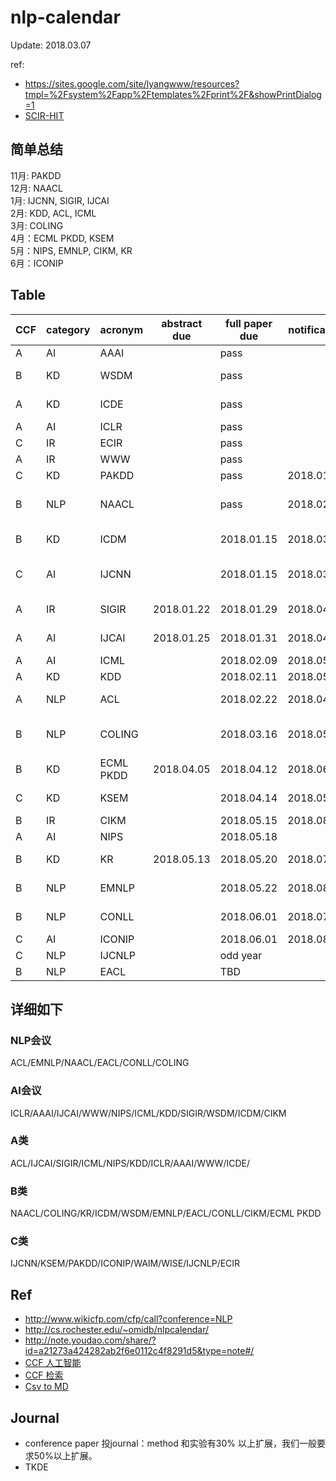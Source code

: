 # nlp-calendar

Update: 2018.03.07

ref:

- https://sites.google.com/site/lyangwww/resources?tmpl=%2Fsystem%2Fapp%2Ftemplates%2Fprint%2F&showPrintDialog=1
- [SCIR-HIT](http://mp.weixin.qq.com/s/3N7F9vT-5FodL2JMkua8Xw)

## 简单总结

11月: PAKDD <br/>
12月: NAACL <br/>
1月: IJCNN, SIGIR, IJCAI <br/>
2月: KDD, ACL, ICML <br/>
3月: COLING <br/>
4月：ECML PKDD, KSEM <br/>
5月：NIPS, EMNLP, CIKM, KR <br/>
6月：ICONIP <br/>

## Table

| CCF | category | acronym   | abstract due | full paper due | notification | conference time | conference address     | page                                                     |
|-----|----------|-----------|--------------|----------------|--------------|-----------------|------------------------|----------------------------------------------------------|
| A   | AI       | AAAI      |              | pass           |              |                 |                        |                                                          |
| B   | KD       | WSDM      |              | pass           |              |                 |                        | http://www.wsdm-conference.org/2018/call-for-papers.html |
| A   | KD       | ICDE      |              | pass           |              |                 |                        | https://icde2018.org/index.php/welcome/important-dates/  |
| A   | AI       | ICLR      |              | pass           |              |                 |                        |                                                          |
| C   | IR       | ECIR      |              | pass           |              |                 |                        |                                                          |
| A   | IR       | WWW       |              | pass           |              |                 |                        |                                                          |
| C   | KD       | PAKDD     |              | pass           | 2018.01.28   | 2018.07.08      | Rio, Brazil            | http://prada-research.net/pakdd18/                       |
| B   | NLP      | NAACL     |              | pass           | 2018.02.13   | 2018.06.01      | New Orleans, Louisiana | http://naacl2018.org/call_for_paper.html                 |
| B   | KD       | ICDM      |              | 2018.01.15     | 2018.03.18   | 2018.07.11      | New York, USA          | http://www.data-mining-forum.de/important_dates.php      |
| C   | AI       | IJCNN     |              | 2018.01.15     | 2018.03.15   | 2018.07.08      | Rio de Janeiro, Brazil | http://www.ecomp.poli.br/~wcci2018/call-for-papers/      |
| A   | IR       | SIGIR     | 2018.01.22   | 2018.01.29     | 2018.04.11   | 2018.07.08      | Michigan, USA          | https://easychair.org/cfp/sigir2018                      |
| A   | AI       | IJCAI     | 2018.01.25   | 2018.01.31     | 2018.04.16   | 2018.07.13      | Stockholm, Sweden      | https://www.ijcai-18.org/cfp/                            |
| A   | AI       | ICML      |              | 2018.02.09     | 2018.05.11   |                 |                        | https://2017.icml.cc/Conferences/2018/CallForPapers      |
| A   | KD       | KDD       |              | 2018.02.11     | 2018.05.06   |                 |                        | http://www.kdd.org/kdd2018/                              |
| A   | NLP      | ACL       |              | 2018.02.22     | 2018.04.20   | 2018.07.15      | Melbourne, Australia   | http://acl2018.org/call-for-papers                       |
| B   | NLP      | COLING    |              | 2018.03.16     | 2018.05.17   | 2018.08.22      | New Mexico, USA        | http://coling2018.org/first-call-for-papers/             |
| B   | KD       | ECML PKDD | 2018.04.05   | 2018.04.12     | 2018.06.14   |                 | Ireland                | http://www.ecmlpkdd2018.org/key-dates-deadlines/         |
| C   | KD       | KSEM      |              | 2018.04.14     | 2018.05.27   |                 | Changchun, China       |                                                          |
| B   | IR       | CIKM      |              | 2018.05.15     | 2018.08.06   | 2018.10.22      | Italy                  | http://www.wikicfp.com/cfp/program?id=462&s=CIKM         |
| A   | AI       | NIPS      |              | 2018.05.18     |              |                 |                        | https://nips.cc/Conferences/2018/Dates                   |
| B   | KD       | KR        | 2018.05.13   | 2018.05.20     | 2018.07.11   | 2018.10.30      | Tempe, Arizona         | http://reasoning.eas.asu.edu/kr2018/                     |
| B   | NLP      | EMNLP     |              | 2018.05.22     | 2018.08.06   | 2018.10.31      | Brussels, Belgium      | http://www.wikicfp.com/cfp/program?id=883                |
| B   | NLP      | CONLL     |              | 2018.06.01     | 2018.07.27   | 2018.10.31      | Brussels, Belgium      | http://www.conll.org/cfp-2017                            |
| C   | AI       | ICONIP    |              | 2018.06.01     | 2018.08.01   |                 | Cambodia               | https://conference.cs.cityu.edu.hk/iconip/               |
| C   | NLP      | IJCNLP    |              | odd year       |              |                 |                        |                                                          |
| B   | NLP      | EACL      |              | TBD            |              |                 |                        | http://www.wikicfp.com/cfp/program?id=785                |

## 详细如下

### NLP会议

ACL/EMNLP/NAACL/EACL/CONLL/COLING

### AI会议

ICLR/AAAI/IJCAI/WWW/NIPS/ICML/KDD/SIGIR/WSDM/ICDM/CIKM

### A类

ACL/IJCAI/SIGIR/ICML/NIPS/KDD/ICLR/AAAI/WWW/ICDE/

### B类

NAACL/COLING/KR/ICDM/WSDM/EMNLP/EACL/CONLL/CIKM/ECML PKDD

### C类

IJCNN/KSEM/PAKDD/ICONIP/WAIM/WISE/IJCNLP/ECIR

## Ref

- http://www.wikicfp.com/cfp/call?conference=NLP
- http://cs.rochester.edu/~omidb/nlpcalendar/
- http://note.youdao.com/share/?id=a21273a424282ab2f6e0112c4f8291d5&type=note#/
- [CCF 人工智能](http://www.ccf.org.cn/xspj/rgzn/)
- [CCF 检索](http://www.ccf.org.cn/xspj/sjk/sjwj/nrjs/)
- [Csv to MD](http://stevecat.net/table-magic/#)

## Journal

- conference paper 投journal：method 和实验有30% 以上扩展，我们一般要求50%以上扩展。
- TKDE

